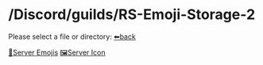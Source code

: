# /Discord/guilds/RS-Emoji-Storage-2
Please select a file or directory:
[⬅back](https://reper2.github.io/downloadble-files/secret/archive/v1.0.0/md/Discord/guilds/guilds)

[📁Server Emojis](https://reper2.github.io/downloadble-files/secret/archive/v1.0.0/md/Discord/guilds/RS%20Emoji%20Storage%202/emoji/emoji)
[🖼Server Icon](https://reper2.github.io/downloadble-files/secret/archive/v1.0.0/Discord/Guilds/RS%20Emoji%20Storage%202/RS-Emoji-Storage-2_serverIcon_001.png)
